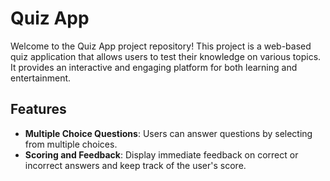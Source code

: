 # Quiz App

Welcome to the Quiz App project repository! This project is a web-based quiz application that allows users to test their knowledge on various topics. It provides an interactive and engaging platform for both learning and entertainment.

## Features

- **Multiple Choice Questions**: Users can answer questions by selecting from multiple choices.
- **Scoring and Feedback**: Display immediate feedback on correct or incorrect answers and keep track of the user's score.

